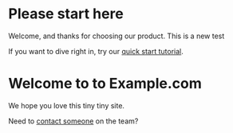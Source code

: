 # Please start here

Welcome, and thanks for choosing our product. This is a new test

If you want to dive right in, try our [quick start tutorial](./). 

# Welcome to to Example.com

We hope you love this tiny tiny site.

Need to [contact someone](./contact.md) on the team?
